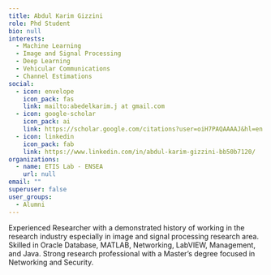 ```yaml
---
title: Abdul Karim Gizzini
role: Phd Student
bio: null
interests:
  - Machine Learning
  - Image and Signal Processing
  - Deep Learning
  - Vehicular Communications
  - Channel Estimations
social:
  - icon: envelope
    icon_pack: fas
    link: mailto:abedelkarim.j at gmail.com
  - icon: google-scholar
    icon_pack: ai
    link: https://scholar.google.com/citations?user=oiH7PAQAAAAJ&hl=en
  - icon: linkedin
    icon_pack: fab
    link: https://www.linkedin.com/in/abdul-karim-gizzini-bb50b7120/
organizations:
  - name: ETIS Lab - ENSEA
    url: null
email: ""
superuser: false
user_groups:
  - Alumni
---
```

Experienced Researcher with a demonstrated history of working in the research industry especially in image and signal processing research area. Skilled in Oracle Database, MATLAB, Networking, LabVIEW, Management, and Java. 
Strong research professional with a Master’s degree focused in Networking and Security.

